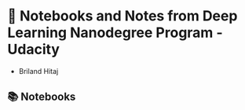 # &#129504; Notebooks and Notes from Deep Learning Nanodegree Program - Udacity

* Briland Hitaj

## &#128218; Notebooks
